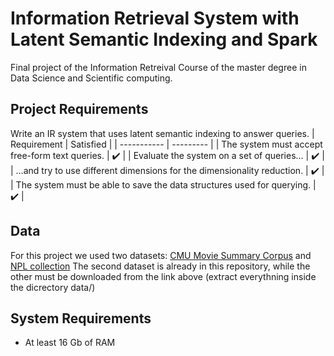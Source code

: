# Information Retrieval System with Latent Semantic Indexing and Spark
Final project of the Information Retreival Course of the master degree in Data Science and Scientific computing.

## Project Requirements
Write an IR system that uses latent semantic indexing to answer queries.
| Requirement | Satisfied |
| ----------- | --------- |
| The system must accept free-form text queries. | :heavy_check_mark: |
| Evaluate the system on a set of queries… | :heavy_check_mark: |
| …and try to use different dimensions for the dimensionality reduction. | :heavy_check_mark: |
| The system must be able to save the data structures used for querying. | :heavy_check_mark: |

## Data
For this project we used two datasets: [CMU Movie Summary Corpus](http://www.cs.cmu.edu/~ark/personas/) and [NPL collection](http://ir.dcs.gla.ac.uk/resources/test_collections/npl/)
The second dataset is already in this repository, while the other must be downloaded from the link above (extract everythning inside the dicrectory data/)

## System Requirements
- At least 16 Gb of RAM
